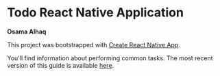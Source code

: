# Todo React Native Application

**Osama Alhaq**

This project was bootstrapped with [Create React Native App](https://github.com/react-community/create-react-native-app).

You'll find information about performing common tasks. The most recent version of this guide is available [here](https://github.com/react-community/create-react-native-app/blob/master/react-native-scripts/template/README.md).
